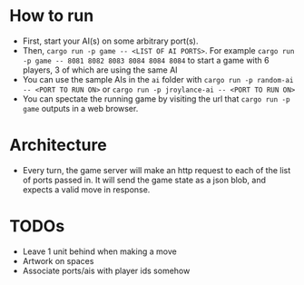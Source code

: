 # How to run

-   First, start your AI(s) on some arbitrary port(s).
-   Then, `cargo run -p game -- <LIST OF AI PORTS>`. For example `cargo run -p game -- 8081 8082 8083 8084 8084 8084` to start a game with 6 players, 3 of which are using the same AI
-   You can use the sample AIs in the `ai` folder with `cargo run -p random-ai -- <PORT TO RUN ON>` or `cargo run -p jroylance-ai -- <PORT TO RUN ON>`
-   You can spectate the running game by visiting the url that `cargo run -p game` outputs in a web browser.

# Architecture

-   Every turn, the game server will make an http request to each of the list of ports passed in. It will send the game state as a json blob, and expects a valid move in response.

# TODOs

-   Leave 1 unit behind when making a move
-   Artwork on spaces
-   Associate ports/ais with player ids somehow
